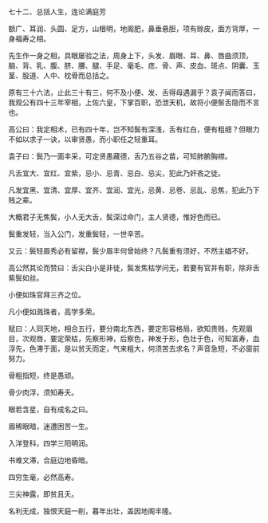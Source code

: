 七十二、总括人生，连论满庭芳

额广、耳润、头圆、足方，山根明，地阁肥，鼻垂悬胆，项有赊皮，面方背厚，一身福寿之相。

先生作一身之相，具眼屡验之法，周身上下，头发、眉眼、耳、鼻、唇曲须顶，脑、背、乳、腹、脐、腰、腿、手足、毫毛、痣、骨、声、皮血、斑点、阴囊、玉茎、股道、人中、枕骨而总括之。

原有三十六法，止此三十有三，何不及小便、发、舌得母遇漏乎？袁子闻而答曰，我观公有四十三年宰相，上佐六皇，下掌百职，恐泄天机，故将小便鬃舌隐而不言也。

高公曰：我定相术，已有四十年，岂不知鬓有深浅，舌有红白，便有粗细？但眼力不如以求子一诀，以审贤愚，而小职任之轻重耳。

袁子曰：鬓乃一面丰采，可定贤愚藏德，舌乃五谷之苗，可知肺腑胸襟。

凡舌宜大、宜红、宜紫，忌小、忌青、忌白、忌尖，犯此乃奸吝之徒。

凡发宜黑、宜清、宜厚、宜齐、宜润、宜光，忌黄、忌卷、忌乱、忌焦，犯此乃下贱之辈。

大概君子无焦鬓，小人无大舌，鬓深过命门，主人贤德，惟好色而已。

鬓重发轻，当入公门，发重鬓轻，一世辛苦。

又云：鬓轻眉秀必有留襟，鬓少眉丰何曾始终？凡鬓重有须好，不然主娼不好。

高公然其论而赞曰：舌尖白小是非徒，鬓发焦枯学问无，若要有官并有职，除非舌紫鬓如丝。

小便如珠官拜三齐之位。

凡小便如溅珠者，高学多荣。

赋曰：人同天地，相合五行，要分南北东西，要定形容格局，欲知贵贱，先观眉目，次观唇，要定荣枯，先察形神，后察色，神发于形，色壮于色，可知富寿，血浮先，色滞于面，是以贫夭而定，气来粗大，何须苦去求名？声音急短，不必窗前努力。

骨粗指短，终是愚顽。

骨少肉浮，须知寿夭。

眼若含星，自有成名之曰。

眉稀眼暗，迷遭困苦一生。

入洋登科，四学三阳明润。

书难文滞，合庭边地昏暗。

四穷生毫，必然高寿。

三尖神露，即贫且夭。

名利无成，独恨天庭一削，暮年出壮，盖因地阁丰隆。

